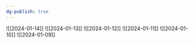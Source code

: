```yaml
---
dg-publish: true
---
```

![[2024-01-14]]
![[2024-01-13]]
![[2024-01-12]]
![[2024-01-11]]
![[2024-01-10]]
![[2024-01-09]]

